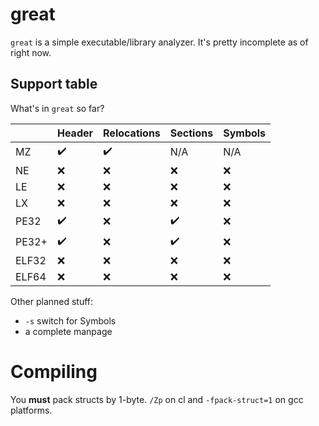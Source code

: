 
[//]: # (❌/✔️)

# great

`great` is a simple executable/library analyzer. It's pretty incomplete as of right now.

## Support table

What's in `great` so far?

| | Header | Relocations | Sections | Symbols |
|---|---|---|---|---|
| MZ | ✔️ | ✔️ | N/A | N/A |
| NE | ❌ | ❌ | ❌ | ❌ |
| LE | ❌ | ❌ | ❌ | ❌ |
| LX | ❌ | ❌ | ❌ | ❌ |
| PE32 | ✔️ | ❌ | ✔️ | ❌ |
| PE32+ | ✔️ | ❌ | ✔️ | ❌ |
| ELF32 | ❌ | ❌ | ❌ | ❌ |
| ELF64 | ❌ | ❌ | ❌ | ❌ |

Other planned stuff:
- `-s` switch for Symbols
- a complete manpage

# Compiling

You __must__ pack structs by 1-byte. `/Zp` on cl and `-fpack-struct=1` on gcc platforms.